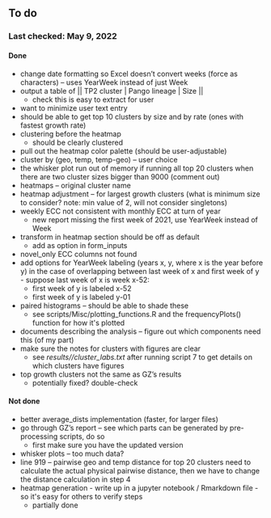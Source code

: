 
## To do

### Last checked: May 9, 2022

#### Done

* change date formatting so Excel doesn’t convert weeks (force as characters) – uses YearWeek instead of just Week
* output a table of || TP2 cluster | Pango lineage | Size ||
    * check this is easy to extract for user
* want to minimize user text entry
* should be able to get top 10 clusters by size and by rate (ones with fastest growth rate)
* clustering before the heatmap 
    * should be clearly clustered
* pull out the heatmap color palette (should be user-adjustable)
* cluster by (geo, temp, temp-geo) – user choice
* the whisker plot run out of memory if running all top 20 clusters when there are two cluster sizes bigger than 9000 (comment out)
* heatmaps – original cluster name 
* heatmap adjustment – for largest growth clusters (what is minimum size to consider? note: min value of 2, will not consider singletons)
* weekly ECC not consistent with monthly ECC at turn of year
    * new report missing the first week of 2021, use YearWeek instead of Week
* transform in heatmap section should be off as default
    * add as option in form_inputs
* novel_only ECC columns not found
* add options for YearWeek labeling (years x, y, where x is the year before y) in the case of overlapping between last week of x and first week of y - suppose last week of x is week x-52: 
    * first week of y is labeled x-52
    * first week of y is labeled y-01
* paired histograms – should be able to shade these
    * see scripts/Misc/plotting_functions.R and the frequencyPlots() function for how it's plotted
* documents describing the analysis – figure out which components need this (of my part)
* make sure the notes for clusters with figures are clear
    * see *results/<interval type>/cluster_labs.txt* after running script 7 to get details on which clusters have figures
* top growth clusters not the same as GZ’s results
    * potentially fixed? double-check

#### Not done

* better average_dists implementation (faster, for larger files)
* go through GZ’s report – see which parts can be generated by pre-processing scripts, do so
    * first make sure you have the updated version
* whisker plots – too much data?
* line 919 – pairwise geo and temp distance for top 20 clusters need to calculate the actual physical pairwise distance, then we have to change the distance calculation in step 4
* heatmap generation - write up in a jupyter notebook / Rmarkdown file - so it's easy for others to verify steps
    * partially done
